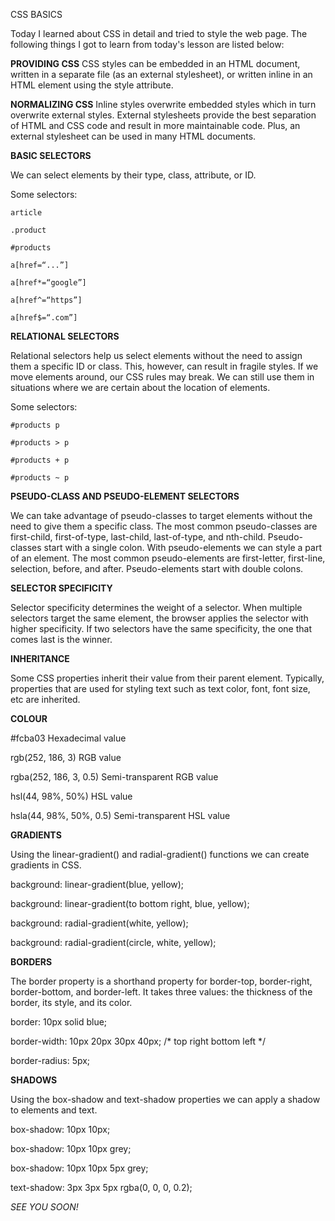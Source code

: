 CSS BASICS

Today I learned about CSS in detail and tried to style the web page. The following things I got to learn from today's lesson are listed below:

**PROVIDING CSS**
CSS styles can be embedded in an HTML document, written in a separate file (as an external stylesheet), or written inline in an HTML
element using the style attribute.

**NORMALIZING CSS**
Inline styles overwrite embedded styles which in turn overwrite external styles. External stylesheets provide the best separation of HTML and CSS code and result in more maintainable code. Plus, an external stylesheet can be used in many HTML documents.

**BASIC SELECTORS**

We can select elements by their type, class, attribute, or ID.

Some selectors: 

`article`

`.product`

`#products`

`a[href=“...”]`

`a[href*=“google”]`

`a[href^=“https”]`

`a[href$=“.com”]`


**RELATIONAL SELECTORS**

Relational selectors help us select elements without the need to assign them a specific ID or class. This, however, can result in fragile styles. If we move elements around, our CSS rules may break. We can still use them in situations where we are certain about the location of elements.

Some selectors:                     

`#products p`

`#products > p`

`#products + p`

`#products ~ p`
                                         
**PSEUDO-CLASS AND PSEUDO-ELEMENT SELECTORS**

We can take advantage of pseudo-classes to target elements without the need to give them a specific class. The most common pseudo-classes are first-child, first-of-type, last-child, last-of-type, and nth-child. Pseudo-classes start with a single colon.  With pseudo-elements we can style a part of an element. The most common pseudo-elements are first-letter, first-line, selection, before, and after. Pseudo-elements start with double colons.

**SELECTOR SPECIFICITY**

Selector specificity determines the weight of a selector. When multiple selectors target the same element, the browser applies the selector with higher specificity. If two selectors have the same specificity, the one that comes last is the winner.

**INHERITANCE**

Some CSS properties inherit their value from their parent element. Typically, properties that are used for styling text such as text color, font, font size, etc are inherited. 

**COLOUR**

#fcba03                          Hexadecimal value

rgb(252, 186, 3)                   RGB value

rgba(252, 186, 3, 0.5)               Semi-transparent RGB value

hsl(44, 98%, 50%)                     HSL value

hsla(44, 98%, 50%, 0.5)                 Semi-transparent HSL value
  

 **GRADIENTS**
 
Using the linear-gradient() and radial-gradient() functions we can create gradients in CSS.

background: linear-gradient(blue, yellow);

background: linear-gradient(to bottom right, blue, yellow);

background: radial-gradient(white, yellow);

background: radial-gradient(circle, white, yellow);

**BORDERS**

The border property is a shorthand property for border-top, border-right, border-bottom, and border-left. It takes three values: the thickness of the border, its style, and its color.

border: 10px solid blue;

border-width: 10px 20px 30px 40px; /* top right bottom left */

border-radius: 5px;

**SHADOWS**

Using the box-shadow and text-shadow properties we can apply a shadow to elements and text.



box-shadow: 10px 10px;

box-shadow: 10px 10px grey;

box-shadow: 10px 10px 5px grey;

text-shadow: 3px 3px 5px rgba(0, 0, 0, 0.2);


_SEE YOU SOON!_










                                     
                                     



